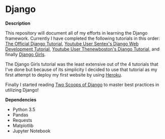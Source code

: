 # Django

**Description**

This repository will document all of my efforts in learning the Django framework. Currently I have completed the following tutorials in this order: [The Official Django Tutorial](https://docs.djangoproject.com/en/1.11/intro/tutorial01/), [Youtube User Sentex's Django Web Development Tutorial](https://www.youtube.com/watch?v=FNQxxpM1yOs&list=PLQVvvaa0QuDeA05ZouE4OzDYLHY-XH-Nd), [Youtube User Thenewboston's Django Tutorial](https://www.youtube.com/watch?v=qgGIqRFvFFk&list=PL6gx4Cwl9DGBlmzzFcLgDhKTTfNLfX1IK), and finally [Django Girls](https://tutorial.djangogirls.org/en/).

The Django Girls tutorial was the least extensive out of the 4 tutorials that I've done but because of its simplicity I decided to use that tutorial as my first attempt to deploy my first website by using [Heroku](https://devcenter.heroku.com/articles/deploying-python). 

Finally I started reading [Two Scoops of Django](https://www.twoscoopspress.com/) to master best practices in utilizing Django! 

**Dependencies**
* Python 3.5
* Pandas
* Requests
* Matplotlib
* Jupyter Notebook